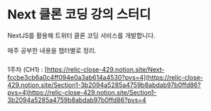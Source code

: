 # Next 클론 코딩 강의 스터디

NextJS를 활용해 트위터 클론 코딩 서비스를 개발합니다.

매주 공부한 내용을 챕터별로 정리.

###

1주차 (CH1) : [https://relic-close-429.notion.site/Next-fccbe3cb6a0c4ff094e0a3ab614a4530?pvs=4](https://relic-close-429.notion.site/Section1-3b2094a5285a4759b8abdab97b0ffd86?pvs=4)https://relic-close-429.notion.site/Section1-3b2094a5285a4759b8abdab97b0ffd86?pvs=4
